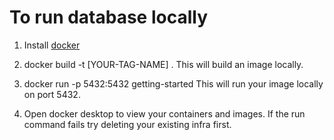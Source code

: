 # To run database locally

1. Install [docker](https://docs.docker.com/get-docker/)

2. docker build -t [YOUR-TAG-NAME] .
   This will build an image locally.

3. docker run -p 5432:5432 getting-started
   This will run your image locally on port 5432.

4. Open docker desktop to view your containers and images. If the run command fails try deleting your existing infra first.
